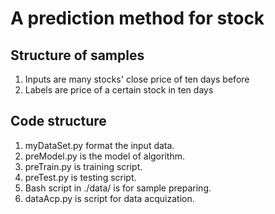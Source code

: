# A prediction method for stock
## Structure of samples
1. Inputs are many stocks' close price of ten days before
2. Labels are price of a certain stock in ten days
## Code structure
1. myDataSet.py format the input data.
2. preModel.py is the model of algorithm.
3. preTrain.py is training script.
4. preTest.py is testing script.
5. Bash script in ./data/ is for sample preparing.
6. dataAcp.py is script for data acquization.


